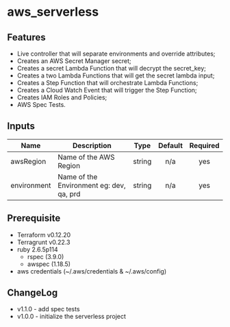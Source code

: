 # aws_serverless

## Features

* Live controller that will separate environments and override attributes;
* Creates an AWS Secret Manager secret;
* Creates a secret Lambda Function that will decrypt the secret_key;
* Creates a two Lambda Functions that will get the secret lambda input;
* Creates a Step Function that will orchestrate Lambda Functions;
* Creates a Cloud Watch Event that will trigger the Step Function;
* Creates IAM Roles and Policies;
* AWS Spec Tests.

## Inputs

| Name | Description | Type | Default | Required |
|------|-------------|:----:|:-------:|:--------:|
| awsRegion | Name of the AWS Region | string | n/a | yes |
| environment | Name of the Environment eg: dev, qa, prd | string | n/a | yes |

## Prerequisite

* Terraform v0.12.20
* Terragrunt v0.22.3
* ruby 2.6.5p114
  * rspec (3.9.0)
  * awspec (1.18.5)
* aws credentials (~/.aws/credentials & ~/.aws/config)

## ChangeLog

* v1.1.0 - add spec tests
* v1.0.0 - initialize the serverless project
